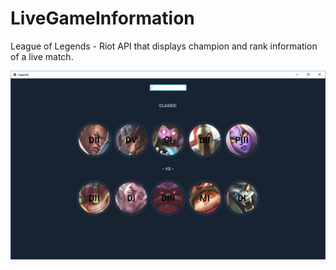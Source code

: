 # LiveGameInformation

League of Legends - Riot API that displays champion and rank information of a live match.

![alt text](https://github.com/temuulenk/LiveGameInformation/blob/master/Capture.PNG)
